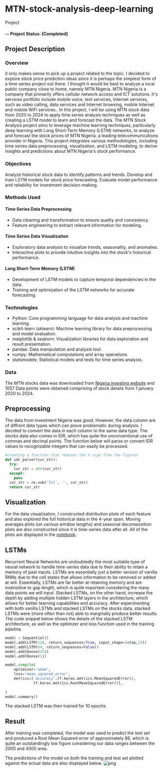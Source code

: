 # MTN-stock-analysis-deep-learning
Project
#### -- Project Status: [Completed]

## Project Description
### Overview
it only makes sense to pick up a project related to the topic. I decided to explore stock price prediction ideas since it is perhaps the simplest form of a time series project out there. I thought it would be best to analyze a local public company close to home, namely MTN Nigeria. MTN Nigeria is a company that primarily offers cellular network access and ICT solutions. It's services portfolio include mobile voice, text services, Internet services, such as video calling, data services and Internet browsing, mobile Internet and mobile WiFi services.. In this project, I will be using MTN stock data from 2020 to 2024 to apply time series analysis techniques as well as creating a LSTM model to learn and forecast the data. The MTN Stock Analysis project aims to leverage machine learning techniques, particularly deep learning with Long Short-Term Memory (LSTM) networks, to analyze and forecast the stock prices of MTN Nigeria, a leading telecommunications provider in Nigeria. This project integrates various methodologies, including time series data preprocessing, visualization, and LSTM modeling, to derive insights and predictions about MTN Nigeria's stock performance.

### Objectives
Analyze historical stock data to identify patterns and trends.
Develop and train LSTM models for stock price forecasting.
Evaluate model performance and reliability for investment decision-making.

### Methods Used
#### Time Series Data Preprocessing
* Data cleaning and transformation to ensure quality and consistency.
* Feature engineering to extract relevant information for modeling.
#### Time Series Data Visualization
* Exploratory data analysis to visualize trends, seasonality, and anomalies.
* Interactive plots to provide intuitive insights into the stock's historical performance.
#### Long Short-Term Memory (LSTM)
* Development of LSTM models to capture temporal dependencies in the data.
* Training and optimization of the LSTM networks for accurate forecasting.
 

### Technologies
* Python: Core programming language for data analysis and machine learning.
* scikit-learn (sklearn): Machine learning library for data preprocessing and model evaluation.
* matplotlib & seaborn: Visualization libraries for data exploration and result presentation.
* pandas: Data manipulation and analysis tool.
* numpy: Mathematical computations and array operations.
* statsmodels: Statistical models and tests for time series analysis.

### Data
The MTN stocks data was downloaded from [Nigeria investing website](https://ng.investing.com/equities/mtn-nigeria-com-historical-data) and 1057 Data points were obtained comprising of stock details from 1 january 2020 to 2024. 


## Preprocessing
The data from investment Nigeria was good. However, the data column are of diffrent data types which can prove problematic during analysis. I decided to convert the data in each column to the same data type. The stocks data also comes in IDR, which has quite the unconventional use of commas and decimal points. The function below will parse or convert IDR values to recognizable integers that can easily be processed. 
```python
#creating a function that removes the % sign from the figures
def idr_parser(cur_str):
  try:
    cur_str = str(cur_str)
  except:
    pass
  cur_str = re.sub('[%]', '', cur_str)
  return cur_str
```
## Visualization
For the data visualization, I constructed distribution plots of each feature and also explored the full historical data in the 4-year span. Moving averages plots (on various window lengths) and seasonal decomposition plots are also constructed since it is time-series data after all. All of the plots are displayed in the [notebook](https://github.com/Slimsnapz/MTN-stock-analysis-deep-learning/blob/main/MTN_STOCK_tensorflow_LSTM.ipynb).

## LSTMs
Recurrent Neural Networks are undoubtedly the most suitable type of neural network to handle time-series data due to their ability to retain a memory of past inputs. LSTMs are essentially just a better version of vanilla RNNs due to the cell states that allows information to be removed or added at will. Essentially, LSTMs are far better at retaining memory and are insensitive to gap length, which is quite important considering the many data points we will input. Stacked LSTMs, on the other hand, increase the depth by adding multiple hidden LSTM layers in the architecture, which allows for better learning capabilities and accuracy. After experimenting with both vanilla LSTMs and stacked LSTMs on the stocks data, stacked LSTMs were (more often than not) able to marginally produce better results. The code snippet below shows the details of the stacked LSTM architecture, as well as the optimizer and loss function used in the training pipeline.
```python
model = Sequential()
model.add(LSTM(128, return_sequences=True, input_shape=(step,1)))
model.add(LSTM(64, return_sequences=False))
model.add(Dense(25))
model.add(Dense(1))

model.compile(
    optimizer='adam',
    loss='mean_squared_error',
    metrics=['accuracy',tf.keras.metrics.MeanSquaredError(),
             tf.keras.metrics.RootMeanSquaredError()],
    
)
model.summary()
```
The stacked LSTM was then trained for 10 epochs 
## Result
After training was completed, the model was used to predict the test set and produced a Root Mean Squared error of approximately 86, which is quite an outstandingly low figure considering our data ranges between the 2000 and 4000 area. 

The predictions of the model on both the training and test set plotted against the actual data are also displayed below.
![png](result.png)
